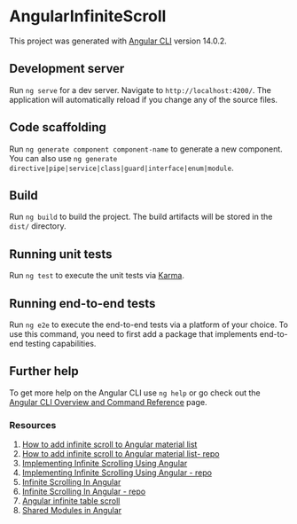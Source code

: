 # AngularInfiniteScroll

This project was generated with [Angular CLI](https://github.com/angular/angular-cli) version 14.0.2.

## Development server

Run `ng serve` for a dev server. Navigate to `http://localhost:4200/`. The application will automatically reload if you change any of the source files.

## Code scaffolding

Run `ng generate component component-name` to generate a new component. You can also use `ng generate directive|pipe|service|class|guard|interface|enum|module`.

## Build

Run `ng build` to build the project. The build artifacts will be stored in the `dist/` directory.

## Running unit tests

Run `ng test` to execute the unit tests via [Karma](https://karma-runner.github.io).

## Running end-to-end tests

Run `ng e2e` to execute the end-to-end tests via a platform of your choice. To use this command, you need to first add a package that implements end-to-end testing capabilities.

## Further help

To get more help on the Angular CLI use `ng help` or go check out the [Angular CLI Overview and Command Reference](https://angular.io/cli) page.

### Resources

1. [How to add infinite scroll to Angular material list](https://zoaibkhan.com/blog/create-a-fast-infinite-scrolling-list-in-angular/)
2. [How to add infinite scroll to Angular material list- repo](https://github.com/thisiszoaib/angular-infinite-scroll)
3. [Implementing Infinite Scrolling Using Angular](https://levelup.gitconnected.com/implementing-infinite-scrolling-using-angular-82c66f27e817)
4. [Implementing Infinite Scrolling Using Angular - repo](https://github.com/mwiginton/angular-infinite-scroll-example)
5. [Infinite Scrolling In Angular](https://blog.openreplay.com/infinite-scrolling-in-angular/)
6. [Infinite Scrolling In Angular - repo](https://github.com/EJINEROZ/Infinite-Scroller-With-Angular)
7. [Angular infinite table scroll](https://stackblitz.com/edit/angular-material-data-table-infinite-scroll)
8. [Shared Modules in Angular](https://dev.to/jwp/shared-modules-in-angular-274k)
